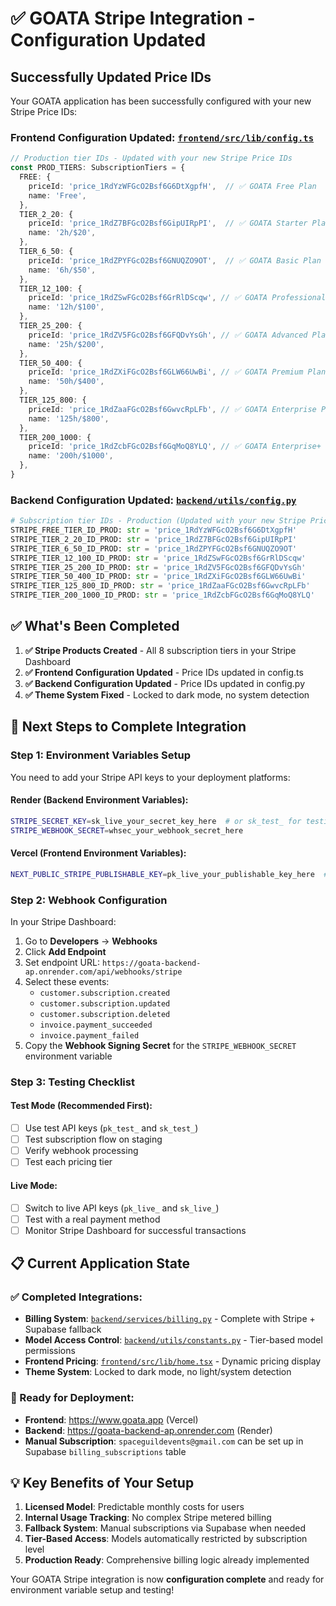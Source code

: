 # ✅ GOATA Stripe Integration - Configuration Updated

## Successfully Updated Price IDs

Your GOATA application has been successfully configured with your new Stripe Price IDs:

### Frontend Configuration Updated: [`frontend/src/lib/config.ts`](frontend/src/lib/config.ts:35)

```typescript
// Production tier IDs - Updated with your new Stripe Price IDs
const PROD_TIERS: SubscriptionTiers = {
  FREE: {
    priceId: 'price_1RdYzWFGcO2Bsf6G6DtXgpfH',  // ✅ GOATA Free Plan
    name: 'Free',
  },
  TIER_2_20: {
    priceId: 'price_1RdZ7BFGcO2Bsf6GipUIRpPI',  // ✅ GOATA Starter Plan - 2 Hours
    name: '2h/$20',
  },
  TIER_6_50: {
    priceId: 'price_1RdZPYFGcO2Bsf6GNUQZO9OT',  // ✅ GOATA Basic Plan - 6 Hours
    name: '6h/$50',
  },
  TIER_12_100: {
    priceId: 'price_1RdZSwFGcO2Bsf6GrRlDScqw', // ✅ GOATA Professional Plan - 12 Hours
    name: '12h/$100',
  },
  TIER_25_200: {
    priceId: 'price_1RdZV5FGcO2Bsf6GFQDvYsGh', // ✅ GOATA Advanced Plan - 25 Hours
    name: '25h/$200',
  },
  TIER_50_400: {
    priceId: 'price_1RdZXiFGcO2Bsf6GLW66UwBi', // ✅ GOATA Premium Plan - 50 Hours
    name: '50h/$400',
  },
  TIER_125_800: {
    priceId: 'price_1RdZaaFGcO2Bsf6GwvcRpLFb', // ✅ GOATA Enterprise Plan - 125 Hours
    name: '125h/$800',
  },
  TIER_200_1000: {
    priceId: 'price_1RdZcbFGcO2Bsf6GqMoQ8YLQ', // ✅ GOATA Enterprise+ Plan - 200 Hours
    name: '200h/$1000',
  },
}
```

### Backend Configuration Updated: [`backend/utils/config.py`](backend/utils/config.py:43)

```python
# Subscription tier IDs - Production (Updated with your new Stripe Price IDs)
STRIPE_FREE_TIER_ID_PROD: str = 'price_1RdYzWFGcO2Bsf6G6DtXgpfH'
STRIPE_TIER_2_20_ID_PROD: str = 'price_1RdZ7BFGcO2Bsf6GipUIRpPI'
STRIPE_TIER_6_50_ID_PROD: str = 'price_1RdZPYFGcO2Bsf6GNUQZO9OT'
STRIPE_TIER_12_100_ID_PROD: str = 'price_1RdZSwFGcO2Bsf6GrRlDScqw'
STRIPE_TIER_25_200_ID_PROD: str = 'price_1RdZV5FGcO2Bsf6GFQDvYsGh'
STRIPE_TIER_50_400_ID_PROD: str = 'price_1RdZXiFGcO2Bsf6GLW66UwBi'
STRIPE_TIER_125_800_ID_PROD: str = 'price_1RdZaaFGcO2Bsf6GwvcRpLFb'
STRIPE_TIER_200_1000_ID_PROD: str = 'price_1RdZcbFGcO2Bsf6GqMoQ8YLQ'
```

## ✅ What's Been Completed

1. **✅ Stripe Products Created** - All 8 subscription tiers in your Stripe Dashboard
2. **✅ Frontend Configuration Updated** - Price IDs updated in config.ts
3. **✅ Backend Configuration Updated** - Price IDs updated in config.py
4. **✅ Theme System Fixed** - Locked to dark mode, no system detection

## 🚀 Next Steps to Complete Integration

### Step 1: Environment Variables Setup

You need to add your Stripe API keys to your deployment platforms:

#### **Render (Backend Environment Variables):**
```bash
STRIPE_SECRET_KEY=sk_live_your_secret_key_here  # or sk_test_ for testing
STRIPE_WEBHOOK_SECRET=whsec_your_webhook_secret_here
```

#### **Vercel (Frontend Environment Variables):**
```bash
NEXT_PUBLIC_STRIPE_PUBLISHABLE_KEY=pk_live_your_publishable_key_here  # or pk_test_ for testing
```

### Step 2: Webhook Configuration

In your Stripe Dashboard:
1. Go to **Developers** → **Webhooks**
2. Click **Add Endpoint**
3. Set endpoint URL: `https://goata-backend-ap.onrender.com/api/webhooks/stripe`
4. Select these events:
   - `customer.subscription.created`
   - `customer.subscription.updated` 
   - `customer.subscription.deleted`
   - `invoice.payment_succeeded`
   - `invoice.payment_failed`
5. Copy the **Webhook Signing Secret** for the `STRIPE_WEBHOOK_SECRET` environment variable

### Step 3: Testing Checklist

#### Test Mode (Recommended First):
- [ ] Use test API keys (`pk_test_` and `sk_test_`)
- [ ] Test subscription flow on staging
- [ ] Verify webhook processing
- [ ] Test each pricing tier

#### Live Mode:
- [ ] Switch to live API keys (`pk_live_` and `sk_live_`)
- [ ] Test with a real payment method
- [ ] Monitor Stripe Dashboard for successful transactions

## 📋 Current Application State

### ✅ Completed Integrations:
- **Billing System**: [`backend/services/billing.py`](backend/services/billing.py) - Complete with Stripe + Supabase fallback
- **Model Access Control**: [`backend/utils/constants.py`](backend/utils/constants.py) - Tier-based model permissions
- **Frontend Pricing**: [`frontend/src/lib/home.tsx`](frontend/src/lib/home.tsx) - Dynamic pricing display
- **Theme System**: Locked to dark mode, no light/system detection

### 🔧 Ready for Deployment:
- **Frontend**: https://www.goata.app (Vercel)
- **Backend**: https://goata-backend-ap.onrender.com (Render)
- **Manual Subscription**: `spaceguildevents@gmail.com` can be set up in Supabase `billing_subscriptions` table

## 💡 Key Benefits of Your Setup

1. **Licensed Model**: Predictable monthly costs for users
2. **Internal Usage Tracking**: No complex Stripe metered billing
3. **Fallback System**: Manual subscriptions via Supabase when needed
4. **Tier-Based Access**: Models automatically restricted by subscription level
5. **Production Ready**: Comprehensive billing logic already implemented

Your GOATA Stripe integration is now **configuration complete** and ready for environment variable setup and testing!